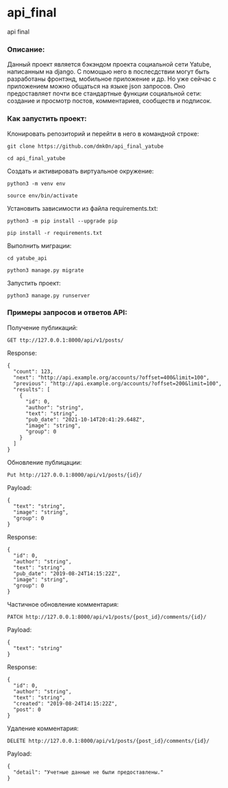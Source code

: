 # api_final
api final

### Описание:

Данный проект является бэкэндом проекта социальной сети Yatube, написанным на django. С помощью него в послесдствии могут быть разработаны фронтэнд, мобильное приложение и др. Но уже сейчас с приложением можно общаться на языке json запросов. Оно предоставляет почти все стандартные функции социальной сети: создание и просмотр постов, комментариев, сообществ и подписок.

### Как запустить проект:

Клонировать репозиторий и перейти в него в командной строке:

```
git clone https://github.com/dmk0n/api_final_yatube
```

```
cd api_final_yatube
```

Cоздать и активировать виртуальное окружение:

```
python3 -m venv env
```

```
source env/bin/activate
```

Установить зависимости из файла requirements.txt:

```
python3 -m pip install --upgrade pip
```

```
pip install -r requirements.txt
```

Выполнить миграции:

```
cd yatube_api
```

```
python3 manage.py migrate
```

Запустить проект:

```
python3 manage.py runserver
```

### Примеры запросов и ответов API:
Получение публикаций:
```
GET ttp://127.0.0.1:8000/api/v1/posts/
```
Response:
```
{
  "count": 123,
  "next": "http://api.example.org/accounts/?offset=400&limit=100",
  "previous": "http://api.example.org/accounts/?offset=200&limit=100",
  "results": [
    {
      "id": 0,
      "author": "string",
      "text": "string",
      "pub_date": "2021-10-14T20:41:29.648Z",
      "image": "string",
      "group": 0
    }
  ]
}
```
Обновление публицации:
```
Put http://127.0.0.1:8000/api/v1/posts/{id}/
```
Payload:
```
{
  "text": "string",
  "image": "string",
  "group": 0
}
```
Response:
```
{
  "id": 0,
  "author": "string",
  "text": "string",
  "pub_date": "2019-08-24T14:15:22Z",
  "image": "string",
  "group": 0
}
```
Частичное обновление комментария:
```
PATCH http://127.0.0.1:8000/api/v1/posts/{post_id}/comments/{id}/
```
Payload:
```
{
  "text": "string"
}
```
Response:
```
{
  "id": 0,
  "author": "string",
  "text": "string",
  "created": "2019-08-24T14:15:22Z",
  "post": 0
}
```
Удаление комментария:
```
DELETE http://127.0.0.1:8000/api/v1/posts/{post_id}/comments/{id}/
```
Payload:
```
{
  "detail": "Учетные данные не были предоставлены."
}
```
